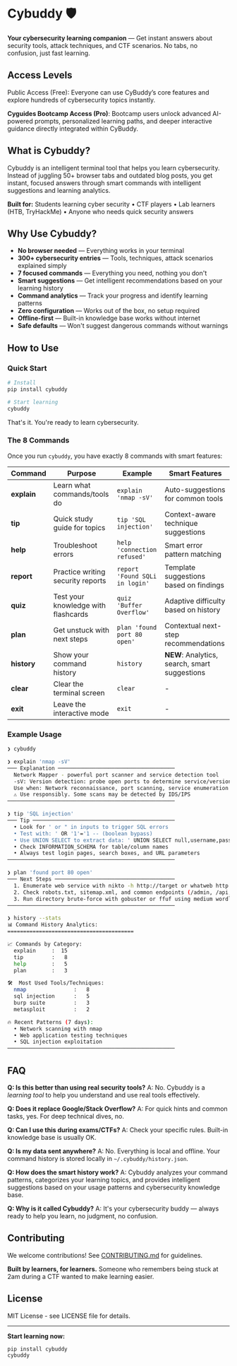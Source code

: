 # Cybuddy 🛡️

**Your cybersecurity learning companion** — Get instant answers about security tools, attack techniques, and CTF scenarios. No tabs, no confusion, just fast learning.

## Access Levels
Public Access (Free): Everyone can use CyBuddy’s core features and explore hundreds of cybersecurity topics instantly.

**Cyguides Bootcamp Access (Pro)**: Bootcamp users unlock advanced AI-powered prompts, personalized learning paths, and deeper interactive guidance directly integrated within CyBuddy.


## What is Cybuddy?

Cybuddy is an intelligent terminal tool that helps you learn cybersecurity. Instead of juggling 50+ browser tabs and outdated blog posts, you get instant, focused answers through smart commands with intelligent suggestions and learning analytics.

**Built for:** Students learning cyber security • CTF players • Lab learners (HTB, TryHackMe) • Anyone who needs quick security answers


## Why Use Cybuddy?

- **No browser needed** — Everything works in your terminal
- **300+ cybersecurity entries** — Tools, techniques, attack scenarios explained simply  
- **7 focused commands** — Everything you need, nothing you don't
- **Smart suggestions** — Get intelligent recommendations based on your learning history
- **Command analytics** — Track your progress and identify learning patterns
- **Zero configuration** — Works out of the box, no setup required
- **Offline-first** — Built-in knowledge base works without internet
- **Safe defaults** — Won't suggest dangerous commands without warnings

## How to Use

### Quick Start

```bash
# Install
pip install cybuddy

# Start learning
cybuddy
```

That's it. You're ready to learn cybersecurity.

### The 8 Commands

Once you run `cybuddy`, you have exactly 8 commands with smart features:

| Command | Purpose | Example | Smart Features |
|---------|---------|---------|----------------|
| **explain** | Learn what commands/tools do | `explain 'nmap -sV'` | Auto-suggestions for common tools |
| **tip** | Quick study guide for topics | `tip 'SQL injection'` | Context-aware technique suggestions |
| **help** | Troubleshoot errors | `help 'connection refused'` | Smart error pattern matching |
| **report** | Practice writing security reports | `report 'Found SQLi in login'` | Template suggestions based on findings |
| **quiz** | Test your knowledge with flashcards | `quiz 'Buffer Overflow'` | Adaptive difficulty based on history |
| **plan** | Get unstuck with next steps | `plan 'found port 80 open'` | Contextual next-step recommendations |
| **history** | Show your command history | `history` | **NEW**: Analytics, search, smart suggestions |
| **clear** | Clear the terminal screen | `clear` | - |
| **exit** | Leave the interactive mode | `exit` | - |

### Example Usage

```bash
❯ cybuddy

❯ explain 'nmap -sV'
─── Explanation ─────────────────────────────────────
  Network Mapper - powerful port scanner and service detection tool
  -sV: Version detection: probe open ports to determine service/version info
  Use when: Network reconnaissance, port scanning, service enumeration
  ⚠ Use responsibly. Some scans may be detected by IDS/IPS
─────────────────────────────────────────────────────

❯ tip 'SQL injection'
─── Tip ─────────────────────────────────────────────
  • Look for ' or " in inputs to trigger SQL errors
  • Test with: ' OR '1'='1 -- (boolean bypass)
  • Use UNION SELECT to extract data: ' UNION SELECT null,username,password FROM users--
  • Check INFORMATION_SCHEMA for table/column names
  • Always test login pages, search boxes, and URL parameters
─────────────────────────────────────────────────────

❯ plan 'found port 80 open'
─── Next Steps ──────────────────────────────────────
  1. Enumerate web service with nikto -h http://target or whatweb http://target
  2. Check robots.txt, sitemap.xml, and common endpoints (/admin, /api, /.git)
  3. Run directory brute-force with gobuster or ffuf using medium wordlist
─────────────────────────────────────────────────────

❯ history --stats
📊 Command History Analytics:
========================================

📈 Commands by Category:
  explain     :  15
  tip         :   8
  help        :   5
  plan        :   3

🛠️  Most Used Tools/Techniques:
  nmap               :   8
  sql injection      :   5
  burp suite         :   3
  metasploit         :   2

🔥 Recent Patterns (7 days):
  • Network scanning with nmap
  • Web application testing techniques
  • SQL injection exploitation
─────────────────────────────────────────────────────
```


## FAQ

**Q: Is this better than using real security tools?**
A: No. Cybuddy is a *learning tool* to help you understand and use real tools effectively.

**Q: Does it replace Google/Stack Overflow?**
A: For quick hints and common tasks, yes. For deep technical dives, no.

**Q: Can I use this during exams/CTFs?**
A: Check your specific rules. Built-in knowledge base is usually OK.

**Q: Is my data sent anywhere?**
A: No. Everything is local and offline. Your command history is stored locally in `~/.cybuddy/history.json`.

**Q: How does the smart history work?**
A: Cybuddy analyzes your command patterns, categorizes your learning topics, and provides intelligent suggestions based on your usage patterns and cybersecurity knowledge base.

**Q: Why is it called Cybuddy?**
A: It's your cybersecurity buddy — always ready to help you learn, no judgment, no confusion.

## Contributing

We welcome contributions! See [CONTRIBUTING.md](CONTRIBUTING.md) for guidelines.

**Built by learners, for learners.** Someone who remembers being stuck at 2am during a CTF wanted to make learning easier.

## License

MIT License - see LICENSE file for details.

---

**Start learning now:**
```bash
pip install cybuddy
cybuddy
```
